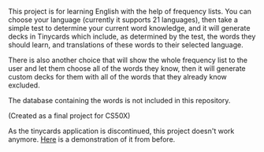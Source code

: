 
This project is for learning English with the help of frequency lists.
You can choose your language (currently it supports 21 languages), then
take a simple test to determine your current word knowledge, and it will
generate decks in Tinycards which include, as determined by the test,
the words they should learn, and translations of these words to their selected
language.

There is also another choice that will show the whole frequency list to the user and
let them choose all of the words they know, then it will generate custom decks for them
with all of the words that they already know excluded.

The database containing the words is not included in this repository.

(Created as a final project for CS50X)

As the tinycards application is discontinued, this project doesn't work anymore. [Here](https://youtu.be/DugOhepK6AI) is a demonstration of it from before.
